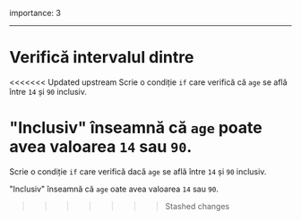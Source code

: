 importance: 3

---

# Verifică intervalul dintre

<<<<<<< Updated upstream
Scrie o condiție `if` care verifică că `age` se află între `14` și `90` inclusiv.

"Inclusiv" înseamnă că `age` poate avea valoarea `14` sau `90`.
=======
Scrie o condiție `if` care verifică dacă `age` se află între `14` și `90` inclusiv.

"Inclusiv" înseamnă că  `age` oate avea valoarea `14` sau `90`.
>>>>>>> Stashed changes
